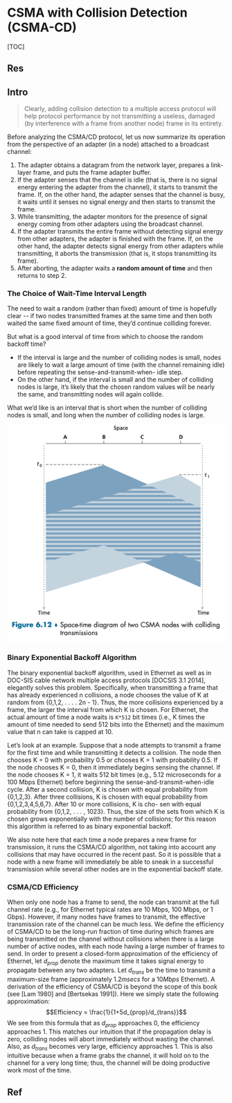 # CSMA with Collision Detection (CSMA-CD)

[TOC]



## Res



## Intro
> Clearly, adding collision detection to a multiple access protocol will help protocol performance by not transmitting a useless, damaged (by interference with a frame from another node) frame in its entirety.

Before analyzing the CSMA/CD protocol, let us now summarize its operation from the perspective of an adapter (in a node) attached to a broadcast channel:
1. The adapter obtains a datagram from the network layer, prepares a link-layer frame, and puts the frame adapter buffer.
2. If the adapter senses that the channel is idle (that is, there is no signal energy entering the adapter from the channel), it starts to transmit the frame. If, on the other hand, the adapter senses that the channel is busy, it waits until it senses no signal energy and then starts to transmit the frame.
3. While transmitting, the adapter monitors for the presence of signal energy coming from other adapters using the broadcast channel.
4. If the adapter transmits the entire frame without detecting signal energy from other adapters, the adapter is finished with the frame. If, on the other hand, the adapter detects signal energy from other adapters while transmitting, it aborts the transmission (that is, it stops transmitting its frame).
5. After aborting, the adapter waits a **random amount of time** and then returns to step 2.


### The Choice of Wait-Time Interval Length
The need to wait a random (rather than fixed) amount of time is hopefully clear -- if two nodes transmitted frames at the same time and then both waited the same fixed amount of time, they’d continue colliding forever. 

But what is a good interval of time from which to choose the random backoff time? 
- If the interval is large and the number of colliding nodes is small, nodes are likely to wait a large amount of time (with the channel remaining idle) before repeating the sense-and-transmit-when- idle step. 
- On the other hand, if the interval is small and the number of colliding nodes is large, it’s likely that the chosen random values will be nearly the same, and transmitting nodes will again collide. 

What we’d like is an interval that is short when the number of colliding nodes is small, and long when the number of colliding nodes is large.

![|550](../../../../../../../../../../../Assets/Pics/Screenshot%202023-06-12%20at%207.45.52%20PM.png)


### Binary Exponential Backoff Algorithm
The binary exponential backoff algorithm, used in Ethernet as well as in DOC-SIS cable network multiple access protocols [DOCSIS 3.1 2014], elegantly solves this problem. Specifically, when transmitting a frame that has already experienced n collisions, a node chooses the value of K at random from {0,1,2, . . . . 2n - 1}. Thus, the more collisions experienced by a frame, the larger the interval from which K is chosen. For Ethernet, the actual amount of time a node waits is `K*512` bit times (i.e., K times the amount of time needed to send 512 bits into the Ethernet) and the maximum value that n can take is capped at 10.

Let’s look at an example. Suppose that a node attempts to transmit a frame for the first time and while transmitting it detects a collision. The node then chooses K = 0 with probability 0.5 or chooses K = 1 with probability 0.5. If the node chooses K = 0, then it immediately begins sensing the channel. If the node chooses K = 1, it waits 512 bit times (e.g., 5.12 microseconds for a 100 Mbps Ethernet) before beginning the sense-and-transmit-when-idle cycle. After a second collision, K is chosen with equal probability from {0,1,2,3}. After three collisions, K is chosen with equal probability from {0,1,2,3,4,5,6,7}. After 10 or more collisions, K is cho- sen with equal probability from {0,1,2, . . . , 1023}. Thus, the size of the sets from which K is chosen grows exponentially with the number of collisions; for this reason this algorithm is referred to as binary exponential backoff.

We also note here that each time a node prepares a new frame for transmission, it runs the CSMA/CD algorithm, not taking into account any collisions that may have occurred in the recent past. So it is possible that a node with a new frame will immediately be able to sneak in a successful transmission while several other nodes are in the exponential backoff state.


### CSMA/CD Efficiency
When only one node has a frame to send, the node can transmit at the full channel rate (e.g., for Ethernet typical rates are 10 Mbps, 100 Mbps, or 1 Gbps). However, if many nodes have frames to transmit, the effective transmission rate of the channel can be much less. We define the efficiency of CSMA/CD to be the long-run fraction of time during which frames are being transmitted on the channel without collisions when there is a large number of active nodes, with each node having a large number of frames to send. In order to present a closed-form approximation of the efficiency of Ethernet, let $d_{prop}$ denote the maximum time it takes signal energy to propagate between any two adapters. Let $d_{trans}$ be the time to transmit a maximum-size frame (approximately $1.2 msecs$ for a $10 Mbps$ Ethernet). A derivation of the efficiency of CSMA/CD is beyond the scope of this book (see [Lam 1980] and [Bertsekas 1991]). Here we simply state the following approximation:
$$Efficiency =  \frac{1}{1+5d_{prop}/d_{trans}}$$
We see from this formula that as $d_{prop}$ approaches 0, the efficiency approaches 1. This matches our intuition that if the propagation delay is zero, colliding nodes will abort immediately without wasting the channel. Also, as $d_{trans}$ becomes very large, efficiency approaches 1. This is also intuitive because when a frame grabs the channel, it will hold on to the channel for a very long time; thus, the channel will be doing productive work most of the time.


## Ref

